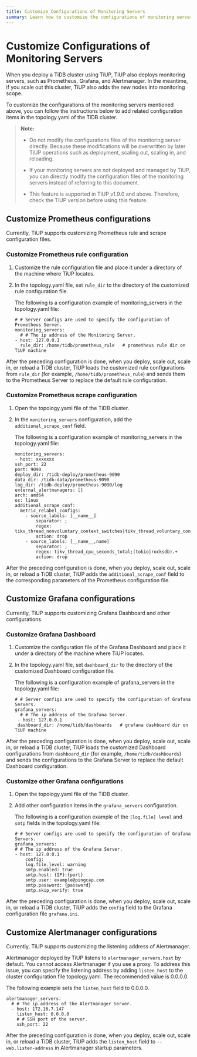 ```yaml
---
title: Customize Configurations of Monitoring Servers
summary: Learn how to customize the configurations of monitoring servers managed by TiUP
---
```


# Customize Configurations of Monitoring Servers

When you deploy a TiDB cluster using TiUP, TiUP also deploys monitoring servers, such as Prometheus, Grafana, and Alertmanager. In the meantime, if you scale out this cluster, TiUP also adds the new nodes into monitoring scope.


To customize the configurations of the monitoring servers mentioned above, you can follow the instructions below to add related configuration items in the topology.yaml of the TiDB cluster.

> **Note:**
>
> - Do not modify the configurations files of the monitoring server directly. Because these modifications will be overwritten by later TiUP operations such as deployment, scaling out, scaling in, and reloading.
>
> - If your monitoring servers are not deployed and managed by TiUP, you can directly modify the configuration files of the monitoring servers instead of referring to this document.
>
> - This feature is supported in TiUP v1.9.0 and above. Therefore, check the TiUP version before using this feature.

## Customize Prometheus configurations

Currently, TiUP supports customizing Prometheus rule and scrape configuration files.

### Customize Prometheus rule configuration

1. Customize the rule configuration file and place it under a directory of the machine where TiUP locates.

2. In the topology.yaml file, set `rule_dir` to the directory of the customized rule configuration file.

    The following is a configuration example of monitoring_servers in the topology.yaml file:

    ```
    # # Server configs are used to specify the configuration of Prometheus Server.
    monitoring_servers:
      # # The ip address of the Monitoring Server.
    - host: 127.0.0.1
      rule_dir: /home/tidb/prometheus_rule   # prometheus rule dir on TiUP machine
    ```

After the preceding configuration is done, when you deploy, scale out, scale in, or reload a TiDB cluster, TiUP loads the customized rule configurations from `rule_dir` (for example, `/home/tidb/prometheus_rule`) and sends them to the Prometheus Server to replace the default rule configuration.

### Customize Prometheus scrape configuration

1. Open the topology.yaml file of the TiDB cluster.

2. In the `monitoring_servers` configuration, add the `additional_scrape_conf` field.

    The following is a configuration example of monitoring_servers in the topology.yaml file:

    ```
    monitoring_servers:
    - host: xxxxxxx
    ssh_port: 22
    port: 9090
    deploy_dir: /tidb-deploy/prometheus-9090
    data_dir: /tidb-data/prometheus-9090
    log_dir: /tidb-deploy/prometheus-9090/log
    external_alertmanagers: []
    arch: amd64
    os: linux
    additional_scrape_conf:
      metric_relabel_configs:
        - source_labels: [__name__]
            separator: ;
            regex: tikv_thread_nonvoluntary_context_switches|tikv_thread_voluntary_context_switches|tikv_threads_io_bytes_total
            action: drop
        - source_labels: [__name__,name]
            separator: ;
            regex: tikv_thread_cpu_seconds_total;(tokio|rocksdb).+
            action: drop
    ```

After the preceding configuration is done, when you deploy, scale out, scale in, or reload a TiDB cluster, TiUP adds the `additional_scrape_conf` field to the corresponding parameters of the Prometheus configuration file.

## Customize Grafana configurations

Currently, TiUP supports customizing Grafana Dashboard and other configurations.

### Customize Grafana Dashboard

1. Customize the configuration file of the Grafana Dashboard and place it under a directory of the machine where TiUP locates.

2. In the topology.yaml file, set `dashboard_dir` to the directory of the customized Dashboard configuration file.

    The following is a configuration example of grafana_servers in the topology.yaml file:

    ```
    # # Server configs are used to specify the configuration of Grafana Servers.
    grafana_servers:
      # # The ip address of the Grafana Server.
     - host: 127.0.0.1
     dashboard_dir: /home/tidb/dashboards   # grafana dashboard dir on TiUP machine
    ```

After the preceding configuration is done, when you deploy, scale out, scale in, or reload a TiDB cluster, TiUP loads the customized Dashboard configurations from `dashboard_dir` (for example, `/home/tidb/dashboards`) and sends the configurations to the Grafana Server to replace the default Dashboard configuration.

### Customize other Grafana configurations

1. Open the topology.yaml file of the TiDB cluster.

2. Add other configuration items in the `grafana_servers` configuration.

    The following is a configuration example of the `[log.file] level` and `smtp` fields in the topology.yaml file:

    ```
    # # Server configs are used to specify the configuration of Grafana Servers.
    grafana_servers:
    # # The ip address of the Grafana Server.
    - host: 127.0.0.1
        config:
        log.file.level: warning
        smtp.enabled: true
        smtp.host: {IP}:{port}
        smtp.user: example@pingcap.com
        smtp.password: {password}
        smtp.skip_verify: true
    ```

After the preceding configuration is done, when you deploy, scale out, scale in, or reload a TiDB cluster, TiUP adds the `config` field to the Grafana configuration file `grafana.ini`.

## Customize Alertmanager configurations

Currently, TiUP supports customizing the listening address of Alertmanager.

Alertmanager deployed by TiUP listens to `alertmanager_servers.host` by default. You cannot access Alertmanager if you use a proxy. To address this issue, you can specify the listening address by adding `listen_host` to the cluster configuration file topology.yaml. The recommended value is 0.0.0.0.

The following example sets the `listen_host` field to 0.0.0.0.

```
alertmanager_servers:
  # # The ip address of the Alertmanager Server.
  - host: 172.16.7.147
    listen_host: 0.0.0.0
    # # SSH port of the server.
    ssh_port: 22
```

After the preceding configuration is done, when you deploy, scale out, scale in, or reload a TiDB cluster, TiUP adds the `listen_host` field to `--web.listen-address` in Alertmanager startup parameters.
